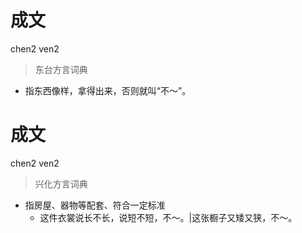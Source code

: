 # 成文
chen2 ven2
> 东台方言词典
- 指东西像样，拿得出来，否则就叫“不～”。

# 成文
chen2 ven2
> 兴化方言词典
- 指房屋、器物等配套、符合一定标准
  - 这件衣裳说长不长，说短不短，不～。|这张橱子又矮又狭，不～。
